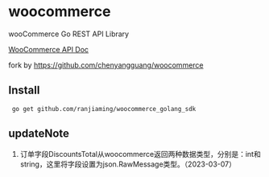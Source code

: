 # woocommerce
wooCommerce Go REST API Library

[WooCommerce API Doc](https://woocommerce.github.io/woocommerce-rest-api-docs/#)

fork by https://github.com/chenyangguang/woocommerce

## Install

```console
 go get github.com/ranjiaming/woocommerce_golang_sdk
```

## updateNote
1. 订单字段DiscountsTotal从woocommerce返回两种数据类型，分别是：int和string，这里将字段设置为json.RawMessage类型。（2023-03-07）